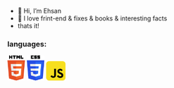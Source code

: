 - 👋 Hi, I’m Ehsan
- 🦊 I love frint-end & fixes & books & interesting facts
- thats it! 

<h3>languages:</h3>

<img src="./icons/html-5.svg" width="40"> <img src="./icons/css-3.svg" width="40" > <img src="./icons/javascript.svg" width="44" >
